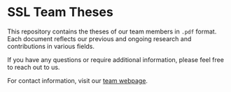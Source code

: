 # SSL Team Theses

This repository contains the theses of our team members in `.pdf` format. Each document reflects our previous and ongoing research and contributions in various fields.

If you have any questions or require additional information, please feel free to reach out to us.

For contact information, visit our [team webpage](https://www.swarmsystemslab.eu/team).
